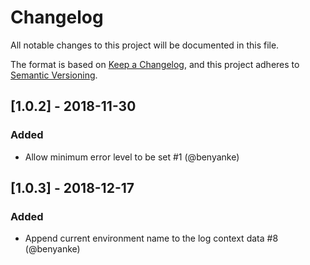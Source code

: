 # Changelog
All notable changes to this project will be documented in this file.

The format is based on [Keep a Changelog](https://keepachangelog.com/en/1.0.0/),
and this project adheres to [Semantic Versioning](https://semver.org/spec/v2.0.0.html).

## [1.0.2] - 2018-11-30
### Added
- Allow minimum error level to be set #1 (@benyanke)

## [1.0.3] - 2018-12-17
### Added
- Append current environment name to the log context data #8 (@benyanke)